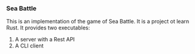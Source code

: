 ### Sea Battle
This is an implementation of the game of Sea Battle. It is a project ot learn Rust. It provides two executables:

1. A server with a Rest API
2. A CLI client

